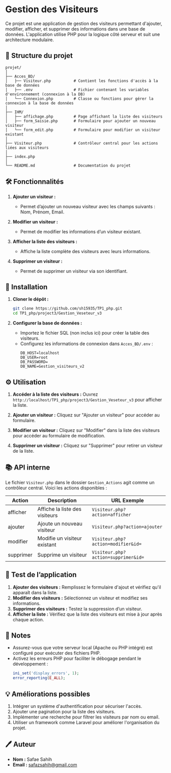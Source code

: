 # Gestion des Visiteurs

Ce projet est une application de gestion des visiteurs permettant d'ajouter, modifier, afficher, et supprimer des informations dans une base de données. L'application utilise PHP pour la logique côté serveur et suit une architecture modulaire.

## 📁 Structure du projet


```
projet/
│
├── Acces_BD/
│   ├── Visiteur.php          # Contient les fonctions d'accès à la base de données
│   ├── .env                  # Fichier contenant les variables d'environnement (connexion à la DB)
│   └── Connexion.php         # Classe ou fonctions pour gérer la connexion à la base de données
│
├── IHM/
│   ├── affichage.php         # Page affichant la liste des visiteurs
│   ├── form_Saisie.php       # Formulaire pour ajouter un nouveau visiteur
│   └── form_edit.php         # Formulaire pour modifier un visiteur existant
│
├── Visiteur.php              # Contrôleur central pour les actions liées aux visiteurs
│ 
├── index.php 
│
└── README.md                 # Documentation du projet           
```


## 🛠️ Fonctionnalités

1. **Ajouter un visiteur :**
   - Permet d’ajouter un nouveau visiteur avec les champs suivants : Nom, Prénom, Email.

2. **Modifier un visiteur :**
   - Permet de modifier les informations d’un visiteur existant.

3. **Afficher la liste des visiteurs :**
   - Affiche la liste complète des visiteurs avec leurs informations.

4. **Supprimer un visiteur :**
   - Permet de supprimer un visiteur via son identifiant.

## 🚀 Installation

1. **Cloner le dépôt :**
   ```bash
   git clone https://github.com/sh15935/TP1_php.git
   cd TP1_php/project3/Gestion_Veseteur_v3
   ```

2. **Configurer la base de données :**
   - Importez le fichier SQL (non inclus ici) pour créer la table des visiteurs.
   - Configurez les informations de connexion dans `Acces_BD/.env` :
     ```.env
     DB_HOST=localhost
     DB_USER=root
     DB_PASSWORD=
     DB_NAME=Gestion_visiteurs_v2
     ```

## ⚙️ Utilisation

1. **Accéder à la liste des visiteurs :**
   Ouvrez `http://localhost/TP1_php/project3/Gestion_Veseteur_v3` pour afficher la liste.

2. **Ajouter un visiteur :**
   Cliquez sur "Ajouter un visiteur" pour accéder au formulaire.

3. **Modifier un visiteur :**
   Cliquez sur "Modifier" dans la liste des visiteurs pour accéder au formulaire de modification.

4. **Supprimer un visiteur :**
   Cliquez sur "Supprimer" pour retirer un visiteur de la liste.

## 📚 API interne

Le fichier `Visiteur.php` dans le dossier `Gestion_Actions` agit comme un contrôleur central. Voici les actions disponibles :

| Action      | Description                     | URL Exemple                          |
|-------------|---------------------------------|---------------------------------------|
| afficher    | Affiche la liste des visiteurs  | `Visiteur.php?action=afficher`       |
| ajouter     | Ajoute un nouveau visiteur      | `Visiteur.php?action=ajouter`        |
| modifier    | Modifie un visiteur existant    | `Visiteur.php?action=modifier&id=`  |
| supprimer   | Supprime un visiteur            | `Visiteur.php?action=supprimer&id=` |

## 🧪 Test de l’application

1. **Ajouter des visiteurs :** Remplissez le formulaire d'ajout et vérifiez qu'il apparaît dans la liste.
2. **Modifier des visiteurs :** Sélectionnez un visiteur et modifiez ses informations.
3. **Supprimer des visiteurs :** Testez la suppression d’un visiteur.
4. **Afficher la liste :** Vérifiez que la liste des visiteurs est mise à jour après chaque action.

## 📌 Notes

- Assurez-vous que votre serveur local (Apache ou PHP intégré) est configuré pour exécuter des fichiers PHP.
- Activez les erreurs PHP pour faciliter le débogage pendant le développement :
  ```php
  ini_set('display_errors', 1);
  error_reporting(E_ALL);
  ```

## 💡 Améliorations possibles

1. Intégrer un système d'authentification pour sécuriser l'accès.
2. Ajouter une pagination pour la liste des visiteurs.
3. Implémenter une recherche pour filtrer les visiteurs par nom ou email.
4. Utiliser un framework comme Laravel pour améliorer l'organisation du projet.

## 🖊️ Auteur

- **Nom :** Safae Sahih
- **Email :** safazsahih@gmail.com
```
